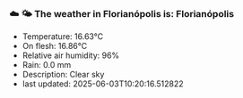 ### ☁️ 🌤️  The weather in Florianópolis is: Florianópolis

- Temperature: 16.63°C
- On flesh: 16.86°C
- Relative air humidity: 96%
- Rain: 0.0 mm
- Description: Clear sky
- last updated: 2025-06-03T10:20:16.512822
